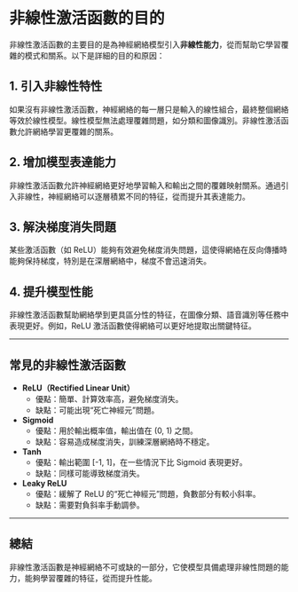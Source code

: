 # 非線性激活函數的目的

非線性激活函數的主要目的是為神經網絡模型引入**非線性能力**，從而幫助它學習覆雜的模式和關系。以下是詳細的目的和原因：

## 1. 引入非線性特性

如果沒有非線性激活函數，神經網絡的每一層只是輸入的線性組合，最終整個網絡等效於線性模型。線性模型無法處理覆雜問題，如分類和圖像識別。非線性激活函數允許網絡學習更覆雜的關系。

## 2. 增加模型表達能力

非線性激活函數允許神經網絡更好地學習輸入和輸出之間的覆雜映射關系。通過引入非線性，神經網絡可以逐層積累不同的特征，從而提升其表達能力。

## 3. 解決梯度消失問題

某些激活函數（如 ReLU）能夠有效避免梯度消失問題，這使得網絡在反向傳播時能夠保持梯度，特別是在深層網絡中，梯度不會迅速消失。

## 4. 提升模型性能

非線性激活函數幫助網絡學到更具區分性的特征，在圖像分類、語音識別等任務中表現更好。例如，ReLU 激活函數使得網絡可以更好地提取出關鍵特征。

---

## 常見的非線性激活函數

- **ReLU（Rectified Linear Unit）**
  - 優點：簡單、計算效率高，避免梯度消失。
  - 缺點：可能出現“死亡神經元”問題。
- **Sigmoid**
  - 優點：用於輸出概率值，輸出值在 (0, 1) 之間。
  - 缺點：容易造成梯度消失，訓練深層網絡時不穩定。
- **Tanh**
  - 優點：輸出範圍 [-1, 1]，在一些情況下比 Sigmoid 表現更好。
  - 缺點：同樣可能導致梯度消失。
- **Leaky ReLU**
  - 優點：緩解了 ReLU 的“死亡神經元”問題，負數部分有較小斜率。
  - 缺點：需要對負斜率手動調參。

---

## 總結

非線性激活函數是神經網絡不可或缺的一部分，它使模型具備處理非線性問題的能力，能夠學習覆雜的特征，從而提升性能。
